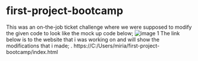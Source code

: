 # first-project-bootcamp
This was an on-the-job ticket challenge where we were supposed to modify the given code to look like the mock up code below;
![image 1](https://user-images.githubusercontent.com/108309963/178152027-34e70897-abf9-4f53-9085-6a462aa6d345.jpg)
The link below is to the website that i was working on and will show the modifications that i made; .
https://C:/Users/miria/first-project-bootcamp/index.html

